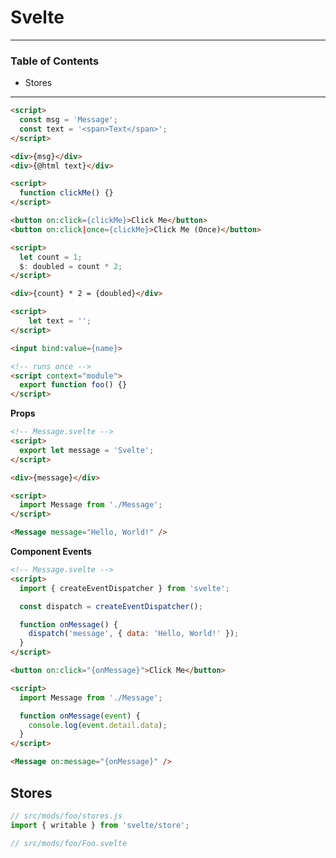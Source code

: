 # Svelte

---

### Table of Contents

- Stores

---

```html
<script>
  const msg = 'Message';
  const text = '<span>Text</span>';
</script>

<div>{msg}</div>
<div>{@html text}</div>
```

```html
<script>
  function clickMe() {}
</script>

<button on:click={clickMe}>Click Me</button>
<button on:click|once={clickMe}>Click Me (Once)</button>
```

```html
<script>
  let count = 1;
  $: doubled = count * 2;
</script>

<div>{count} * 2 = {doubled}</div>
```

```html
<script>
	let text = '';
</script>

<input bind:value={name}>
```

```html
<!-- runs once -->
<script context="module">
  export function foo() {}
</script>
```

**Props**

```html
<!-- Message.svelte -->
<script>
  export let message = 'Svelte';
</script>

<div>{message}</div>
```

```html
<script>
  import Message from './Message';
</script>

<Message message="Hello, World!" />
```

**Component Events**

```html
<!-- Message.svelte -->
<script>
  import { createEventDispatcher } from 'svelte';

  const dispatch = createEventDispatcher();

  function onMessage() {
    dispatch('message', { data: 'Hello, World!' });
  }
</script>

<button on:click="{onMessage}">Click Me</button>
```

```html
<script>
  import Message from './Message';

  function onMessage(event) {
    console.log(event.detail.data);
  }
</script>

<Message on:message="{onMessage}" />
```

## Stores

```js
// src/mods/foo/stores.js
import { writable } from 'svelte/store';
```

```js
// src/mods/foo/Foo.svelte
```

